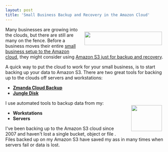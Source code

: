 ```yaml
---
layout: post
title: 'Small Business Backup and Recovery in the Amazon Cloud'
---
```

<img class="alignnone" style="padding: 15px;" title="Jungle Disk" src="http://kinlane-productions.s3.amazonaws.com/cloud-computing/jungle-disk-logo.gif" alt="" width="242" height="42" align="right" />Many businesses are growing into the clouds, but there are still are many on the fence. Before a business moves their entire <a href="http://www.kinlane.com/2010/06/amazon-cloud-small-business-setup/">small business setup to the Amazon cloud</a>, they might consider using <a href="http://aws.typepad.com/aws/2010/06/amazon-web-services-for-backup-and-disaster-recovery.html">Amazon S3 just for backup and recovery</a>.<p></p>
A quick way to put the cloud to work for your small business, is to start backing up your data to Amazon S3. There are two great tools for backing up to the clouds off servers and workstations:
<ul class="mainlist">
	<li><strong><a href="http://www.zmanda.com/cloud-backup.html">Zmanda Cloud Backup</a></strong></li>
	<li><strong><a href="https://www.jungledisk.com/" target="_blank">Jungle Disk</a></strong></li>
</ul>
I use automated tools to backup data from my:<img class="alignnone" style="padding: 15px;" title="Zmanda" src="http://kinlane-productions.s3.amazonaws.com/cloud-computing/zmanda.png" alt="" width="96" height="81" align="right" />
<ul class="mainlist">
	<li><strong>Workstations</strong></li>
	<li><strong>Servers </strong></li>
</ul>
I've been backing up to the Amazon S3 cloud since 2007 and haven't lost a single bucket, object or file . Files backed up on my Amazon S3 have saved my ass in many times when servers fail or data is lost.